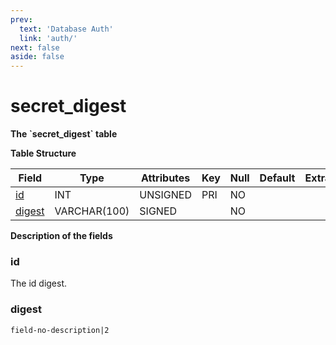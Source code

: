 ```yaml
---
prev:
  text: 'Database Auth'
  link: 'auth/'
next: false
aside: false
---
```


# secret\_digest

**The \`secret\_digest\` table**

**Table Structure**

| Field       | Type         | Attributes | Key | Null | Default | Extra | Comment |
| ----------- | ------------ | ---------- | --- | ---- | ------- | ----- | ------- |
| [id][1]     | INT          | UNSIGNED   | PRI | NO   |         |       |         |
| [digest][2] | VARCHAR(100) | SIGNED     |     | NO   |         |       |         |

[1]: #id
[2]: #digest

**Description of the fields**

### id

The id digest.

### digest

`field-no-description|2`
